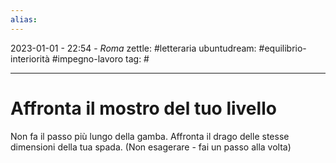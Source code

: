 ```yaml
---
alias: 
---
```

2023-01-01 - 22:54 - *Roma*
zettle: #letteraria
ubuntudream: #equilibrio-interiorità #impegno-lavoro 
tag: #

---
# Affronta il mostro del tuo livello

Non fa il passo più lungo della gamba.
Affronta il drago delle stesse dimensioni della tua spada.
(Non esagerare - fai un passo alla volta)
